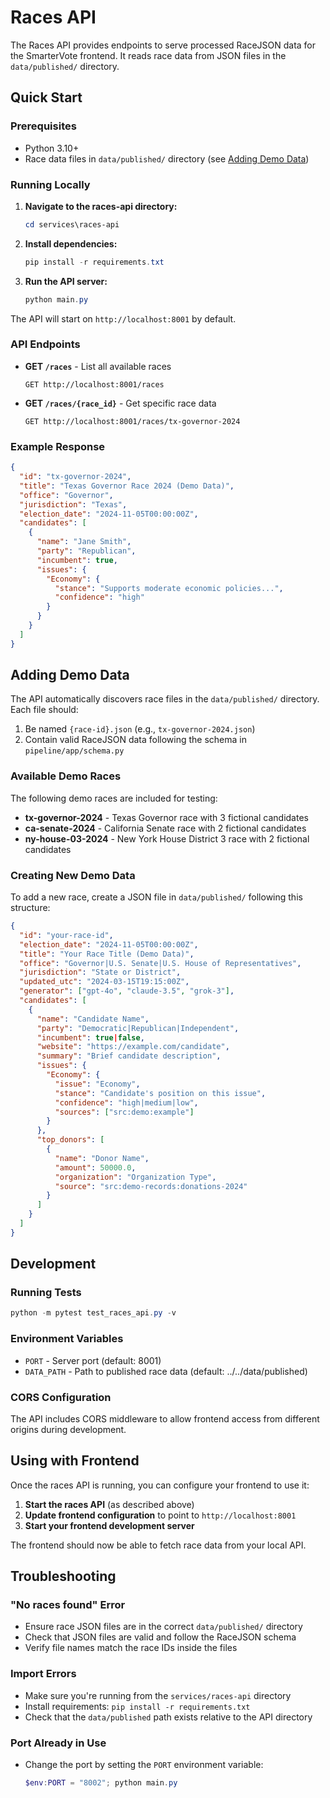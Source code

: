 # Races API

The Races API provides endpoints to serve processed RaceJSON data for the SmarterVote frontend. It reads race data from JSON files in the `data/published/` directory.

## Quick Start

### Prerequisites
- Python 3.10+
- Race data files in `data/published/` directory (see [Adding Demo Data](#adding-demo-data))

### Running Locally

1. **Navigate to the races-api directory:**
   ```powershell
   cd services\races-api
   ```

2. **Install dependencies:**
   ```powershell
   pip install -r requirements.txt
   ```

3. **Run the API server:**
   ```powershell
   python main.py
   ```

The API will start on `http://localhost:8001` by default.

### API Endpoints

- **GET `/races`** - List all available races
  ```
  GET http://localhost:8001/races
  ```

- **GET `/races/{race_id}`** - Get specific race data
  ```
  GET http://localhost:8001/races/tx-governor-2024
  ```

### Example Response

```json
{
  "id": "tx-governor-2024",
  "title": "Texas Governor Race 2024 (Demo Data)",
  "office": "Governor",
  "jurisdiction": "Texas",
  "election_date": "2024-11-05T00:00:00Z",
  "candidates": [
    {
      "name": "Jane Smith",
      "party": "Republican",
      "incumbent": true,
      "issues": {
        "Economy": {
          "stance": "Supports moderate economic policies...",
          "confidence": "high"
        }
      }
    }
  ]
}
```

## Adding Demo Data

The API automatically discovers race files in the `data/published/` directory. Each file should:

1. Be named `{race-id}.json` (e.g., `tx-governor-2024.json`)
2. Contain valid RaceJSON data following the schema in `pipeline/app/schema.py`

### Available Demo Races

The following demo races are included for testing:

- **tx-governor-2024** - Texas Governor race with 3 fictional candidates
- **ca-senate-2024** - California Senate race with 2 fictional candidates
- **ny-house-03-2024** - New York House District 3 race with 2 fictional candidates

### Creating New Demo Data

To add a new race, create a JSON file in `data/published/` following this structure:

```json
{
  "id": "your-race-id",
  "election_date": "2024-11-05T00:00:00Z",
  "title": "Your Race Title (Demo Data)",
  "office": "Governor|U.S. Senate|U.S. House of Representatives",
  "jurisdiction": "State or District",
  "updated_utc": "2024-03-15T19:15:00Z",
  "generator": ["gpt-4o", "claude-3.5", "grok-3"],
  "candidates": [
    {
      "name": "Candidate Name",
      "party": "Democratic|Republican|Independent",
      "incumbent": true|false,
      "website": "https://example.com/candidate",
      "summary": "Brief candidate description",
      "issues": {
        "Economy": {
          "issue": "Economy",
          "stance": "Candidate's position on this issue",
          "confidence": "high|medium|low",
          "sources": ["src:demo:example"]
        }
      },
      "top_donors": [
        {
          "name": "Donor Name",
          "amount": 50000.0,
          "organization": "Organization Type",
          "source": "src:demo-records:donations-2024"
        }
      ]
    }
  ]
}
```

## Development

### Running Tests

```powershell
python -m pytest test_races_api.py -v
```

### Environment Variables

- `PORT` - Server port (default: 8001)
- `DATA_PATH` - Path to published race data (default: ../../data/published)

### CORS Configuration

The API includes CORS middleware to allow frontend access from different origins during development.

## Using with Frontend

Once the races API is running, you can configure your frontend to use it:

1. **Start the races API** (as described above)
2. **Update frontend configuration** to point to `http://localhost:8001`
3. **Start your frontend development server**

The frontend should now be able to fetch race data from your local API.

## Troubleshooting

### "No races found" Error

- Ensure race JSON files are in the correct `data/published/` directory
- Check that JSON files are valid and follow the RaceJSON schema
- Verify file names match the race IDs inside the files

### Import Errors

- Make sure you're running from the `services/races-api` directory
- Install requirements: `pip install -r requirements.txt`
- Check that the `data/published` path exists relative to the API directory

### Port Already in Use

- Change the port by setting the `PORT` environment variable:
  ```powershell
  $env:PORT = "8002"; python main.py
  ```

